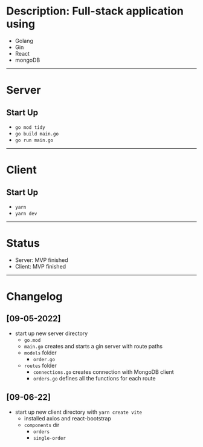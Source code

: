 # Description: Full-stack application using

- Golang
- Gin
- React
- mongoDB

---

# Server

## Start Up

- `go mod tidy`
- `go build main.go`
- `go run main.go`

---

# Client

## Start Up

- `yarn`
- `yarn dev`

---

# Status

- Server: MVP finished
- Client: MVP finished

---

# Changelog

## [09-05-2022]

- start up new server directory
  - `go.mod`
  - `main.go` creates and starts a gin server with route paths
  - `models` folder
    - `order.go`
  - `routes` folder
    - `connections.go` creates connection with MongoDB client
    - `orders.go` defines all the functions for each route

## [09-06-22]

- start up new client directory with `yarn create vite`
  - installed axios and react-bootstrap
  - `components` dir
    - `orders`
    - `single-order`
